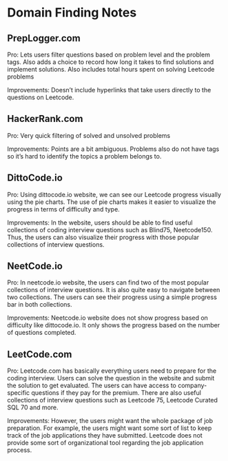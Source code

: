# Domain Finding Notes

## PrepLogger.com
Pro: Lets users filter questions based on problem level and the problem tags. Also adds a choice to record how long it takes to find solutions and implement solutions. Also includes total hours spent on solving Leetcode problems

Improvements: Doesn’t include hyperlinks that take users directly to the questions on Leetcode. 

## HackerRank.com
Pro: Very quick filtering of solved and unsolved problems

Improvements: Points are a bit ambiguous. Problems also do not have tags so it’s hard to identify the topics a problem belongs to. 

## DittoCode.io
Pro: Using dittocode.io website, we can see our Leetcode progress visually using the pie charts. The use of pie charts makes it easier to visualize the progress in terms of difficulty and type.

Improvements: In the website, users should be able to find useful collections of coding interview questions such as Blind75, Neetcode150. Thus, the users can also visualize their progress with those popular collections of interview questions.

## NeetCode.io
Pro: In neetcode.io website, the users can find two of the most popular collections of interview questions. It is also quite easy to navigate between two collections. The users can see their progress using a simple progress bar in both collections. 

Improvements: Neetcode.io website does not show progress based on difficulty like dittocode.io. It only shows the progress based on the number of questions completed. 

## LeetCode.com
Pro: Leetcode.com has basically everything users need to prepare for the coding interview. Users can solve the question in the website and submit the solution to get evaluated. The users can have access to company-specific questions if they pay for the premium. There are also useful collections of interview questions such as Leetcode 75, Leetcode Curated SQL 70 and more. 

Improvements: However, the users might want the whole package of job preparation. For example, the users might want some sort of list to keep track of the job applications they have submitted. Leetcode does not provide some sort of organizational tool regarding the job application process. 

